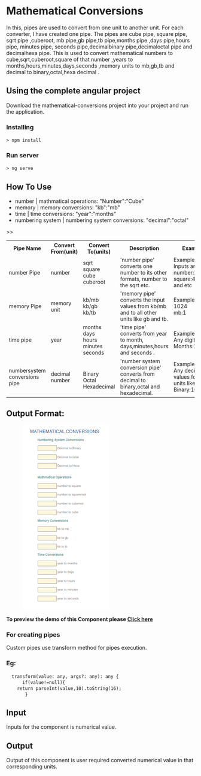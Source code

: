 
# Mathematical Conversions

In this, pipes are used to convert from one unit to another unit. For each converter, I have created one pipe. The pipes are cube pipe, square pipe, sqrt pipe ,cuberoot, mb pipe,gb pipe,tb pipe,months pipe ,days pipe,hours pipe, minutes pipe, seconds pipe,decimalbinary pipe,decimaloctal pipe and decimalhexa pipe. This is used to convert  mathematical numbers to cube,sqrt,cuberoot,square of that number ,years to months,hours,minutes,days,seconds ,memory units to mb,gb,tb and decimal to binary,octal,hexa decimal .

## Using the complete angular project

Download the mathematical-conversions project into your project and run the application.

### Installing

```
> npm install
```

### Run server

```
> ng serve
``` 

## How To Use
- number | mathmatical operations: "Number":"Cube"
- memory | memory conversions: "kb":"mb"
- time | time conversions: "year":"months"
- numbering system | numbering system conversions: "decimal":"octal"

<table>
  <tr><th>Pipe Name</th><th>Convert From(unit)</th><th>Convert To(units)</th><th>Description</th><th>Example</th></tr>
  <tr><td>number Pipe</td><td>number</td><td>sqrt<br>square<br>cube<br>cuberoot<td>'number pipe' converts one number to its other formats, number to the sqrt etc.</td><td>Example For Inputs are:<br>number:2,3,4<br>square:4,9,16,..<br>and etc</td></tr>
  <tr><td>memory Pipe</td><td>memory unit</td><td>kb/mb<br>kb/gb<br>kb/tb<br><td>'memory pipe' converts the input values from kb/mb and to all other units like gb and tb. </td><td>Examples are:<br>1024<br>mb:1</td></tr>
  <tr><td>time pipe</td><td>year</td><td>months<br>days<br>hours<br>minutes<br>seconds</td><td>'time pipe' converts from year to month, days,minutes,hours and seconds .</td>><td>Examples are:<br>Any digits 1<br>Months:12</td></tr>
  <tr><td>numbersystem conversions pipe</td><td>decimal number</td><td><br>Binary<br>Octal<br>Hexadecimal<td>'number system conversion pipe' converts from decimal to binary,octal and hexadecimal.</td>><td>Examples are:<br>Any decimal values for all units like 10<br>Binary:1010</td></tr>
</table>

## Output Format: 

&nbsp;&nbsp;&nbsp;&nbsp;&nbsp;&nbsp;&nbsp;&nbsp;&nbsp;&nbsp;&nbsp;<img src="/demo-img/demo-img.png">

**To preview the demo of this Component please [Click here](https://stackblitz.com/edit/angular-h2kpce-wvutcf?embed=1&file=src/app/mathconversion/mathconversion.component.css&hideNavigation=1&view=preview)**


### For creating pipes
Custom pipes use transform method for pipes execution.
### Eg: 
```
  transform(value: any, args?: any): any {
      if(value!=null){
    return parseInt(value,10).toString(16);
       }

```

## Input
Inputs for the component is numerical value. 
## Output
Output of this component is user required converted numerical value in that corresponding units.

